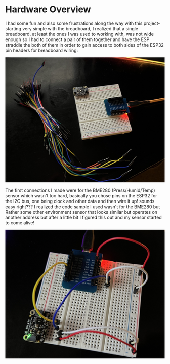 
# Hardware Overview


I had some fun and also some frustrations along the way with this project-starting very simple with the breadboard, I realized that a single breadboard, at least the ones I was used to working with, was not wide enough so I had to connect a pair of them together and have the ESP straddle the both of them in order to gain access to both sides of the ESP32 pin headers for breadboard wiring:

![starting out](images/breadboard-beginnings.jpg)

The first connections I made were for the BME280 (Press/Humid/Temp) sensor which wasn't too hard, basically you chose pins on the ESP32 for the I2C bus, one being clock and other data and then wire it up! sounds easy right??? I realized the code sample I used wasn't for the BME280 but Rather some other environment sensor that looks similar but operates on another address but after a little bit I figured this out and my sensor started to come alive!

![first connections](images/first%20connections.jpg)
